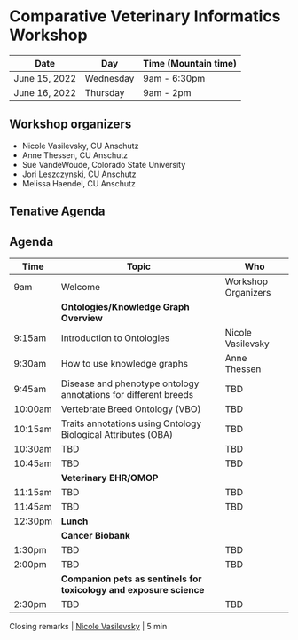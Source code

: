 # Comparative Veterinary Informatics Workshop

Date | Day | Time (Mountain time) 
-- | -- | -- 
June 15, 2022 | Wednesday | 9am - 6:30pm
June 16, 2022 | Thursday | 9am - 2pm

## Workshop organizers
- Nicole Vasilevsky, CU Anschutz
- Anne Thessen, CU Anschutz
- Sue VandeWoude, Colorado State University
- Jori Leszczynski, CU Anschutz
- Melissa Haendel, CU Anschutz

## Tenative Agenda
## Agenda

Time | Topic | Who
-- | -- | -- 
9am | Welcome | Workshop Organizers
| | **Ontologies/Knowledge Graph Overview** | |
9:15am | Introduction to Ontologies | Nicole Vasilevsky 
9:30am | How to use knowledge graphs | Anne Thessen
9:45am | Disease and phenotype ontology annotations for different breeds  | TBD
10:00am | Vertebrate Breed Ontology (VBO) | TBD
10:15am | Traits annotations using Ontology Biological Attributes (OBA) | TBD
10:30am | TBD | TBD
10:45am | TBD | TBD
| | **Veterinary EHR/OMOP** | | 
11:15am | TBD | TBD
11:45am | TBD | TBD
12:30pm | **Lunch** | |
| | **Cancer Biobank** | | 
1:30pm | TBD | TBD
2:00pm | TBD | TBD
| | **Companion pets as sentinels for toxicology and exposure science** | |
2:30pm | TBD | TBD

Closing remarks | [Nicole Vasilevsky](https://www.ohsu.edu/people/nicole-a-vasilevsky) | 5 min
